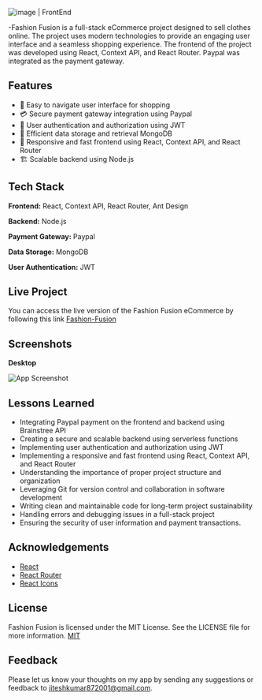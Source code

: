 ![image](https://github.com/Khandagale-Saurabh/fashionfusion-frontend-team2-nitish/assets/59130610/fff642da-a5fa-4b66-9f91-c0902d64cda0)  | FrontEnd


-Fashion Fusion is a full-stack eCommerce project designed to sell clothes online. The project uses modern technologies to provide an engaging user interface and a seamless shopping experience. The frontend of the project was developed using React, Context API, and React Router. Paypal was integrated as the payment gateway.

## Features
- 📱 Easy to navigate user interface for shopping
- 💳 Secure payment gateway integration using Paypal 
- 🔐 User authentication and authorization using JWT 
- 📝 Efficient data storage and retrieval MongoDB 
- 📲 Responsive and fast frontend using React, Context API, and React Router
- 🏗️ Scalable backend using Node.js


## Tech Stack

**Frontend:** React, Context API, React Router, Ant Design

**Backend:** Node.js

**Payment Gateway:** Paypal

**Data Storage:** MongoDB

**User Authentication:** JWT
## Live Project

You can access the live version of the Fashion Fusion  eCommerce by following this link [Fashion-Fusion](https://fashionfusion-frontend-team2-nitish.vercel.app/)


## Screenshots

**Desktop**

![App Screenshot](https://static-sellercentral.shopperr.in/images/supplier/607e8d9394c4c6938baa94cd/2023/21/1679030639096VhnOwi.png)
## Lessons Learned

- Integrating Paypal payment on the frontend and backend using Brainstree API
- Creating a secure and scalable backend using serverless functions
- Implementing user authentication and authorization using JWT
- Implementing a responsive and fast frontend using React, Context API, and React Router
- Understanding the importance of proper project structure and organization
- Leveraging Git for version control and collaboration in software development
- Writing clean and maintainable code for long-term project sustainability
- Handling errors and debugging issues in a full-stack project
- Ensuring the security of user information and payment transactions.


## Acknowledgements
- [React](https://beta.reactjs.org/)
- [React Router](https://reactrouter.com/en/main)
- [React Icons](https://react-icons.github.io/react-icons)

## License
Fashion Fusion is licensed under the MIT License. See the LICENSE file for more information.
[MIT](https://choosealicense.com/licenses/mit/)



## Feedback

Please let us know your thoughts on my app by sending any suggestions or feedback to jiteshkumar872001@gmail.com.

